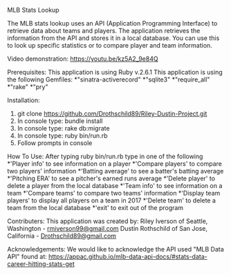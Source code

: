  MLB Stats Lookup
 
The MLB stats lookup uses an API (Application Programming Interface) to retrieve data about teams and players. The application retrieves the information from the API and stores it in a local database. You can use this to look up specific statistics or to compare player and team information.

Video demonstration: https://youtu.be/kz5A2_9e84Q
 
 Prerequisites: 
 This application is using Ruby v.2.6.1
 This application is using the following Gemfiles:
 *"sinatra-activerecord"
 *"sqlite3"
 *"require_all"
 *"rake"
 *"pry"
 
 Installation:
 1. git clone https://github.com/Drothschild89/Riley-Dustin-Project.git
 2. In console type: bundle install
 3. In console type: rake db:migrate
 4. In console type: ruby bin/run.rb
 5. Follow prompts in console
 
 How To Use:
  After typing ruby bin/run.rb type in one of the following
    *'Player info' to see information on a player
    *'Compare players' to compare two players' information
    *'Batting average' to see a batter's batting average
    *'Pitching ERA' to see a pitcher's earned runs average
    *'Delete player' to delete a player from the local database
    *'Team info' to see information on a team
    *'Compare teams' to compare two teams' information
    *'Display team players' to display all players on a team in 2017
    *'Delete team' to delete a team from the local database
    *'exit' to exit out of the program

  Contributers:
    This application was created by:
    Riley Iverson of Seattle, Washington - rmiverson99@gmail.com
    Dustin Rothschild of San Jose, California - Drothschild89@gmail.com

  Acknowledgements: 
    We would like to acknowledge the API used "MLB Data API" found at: https://appac.github.io/mlb-data-api-docs/#stats-data-career-hitting-stats-get
   
